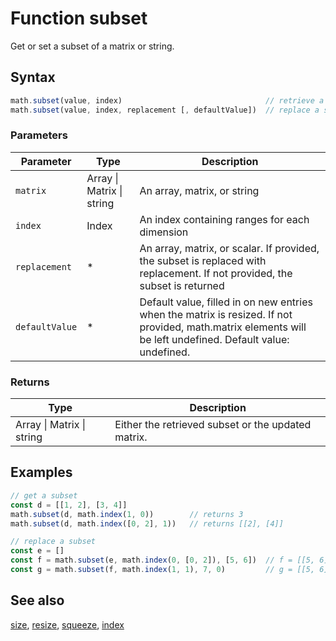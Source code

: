 <!-- Note: This file is automatically generated from source code comments. Changes made in this file will be overridden. -->

# Function subset

Get or set a subset of a matrix or string.


## Syntax

```js
math.subset(value, index)                                // retrieve a subset
math.subset(value, index, replacement [, defaultValue])  // replace a subset
```

### Parameters

Parameter | Type | Description
--------- | ---- | -----------
`matrix` | Array &#124; Matrix &#124; string | An array, matrix, or string
`index` | Index | An index containing ranges for each dimension
`replacement` | * | An array, matrix, or scalar. If provided, the subset is replaced with replacement. If not provided, the subset is returned
`defaultValue` | * | Default value, filled in on new entries when the matrix is resized. If not provided, math.matrix elements will be left undefined. Default value: undefined.

### Returns

Type | Description
---- | -----------
Array &#124; Matrix &#124; string | Either the retrieved subset or the updated matrix.


## Examples

```js
// get a subset
const d = [[1, 2], [3, 4]]
math.subset(d, math.index(1, 0))        // returns 3
math.subset(d, math.index([0, 2], 1))   // returns [[2], [4]]

// replace a subset
const e = []
const f = math.subset(e, math.index(0, [0, 2]), [5, 6])  // f = [[5, 6]]
const g = math.subset(f, math.index(1, 1), 7, 0)         // g = [[5, 6], [0, 7]]
```


## See also

[size](size.md),
[resize](resize.md),
[squeeze](squeeze.md),
[index](index.md)
